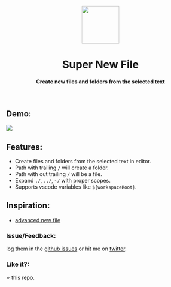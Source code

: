 <p align="center">
  <img src="https://user-images.githubusercontent.com/2767425/31159790-238192f2-a8e9-11e7-904e-435f56788356.png" height="100px"/>
  <h1 align="center">Super New File</h1>
  <h4 align="center">Create new files and folders from the selected text</h4>
  <br>
</p>

## Demo:

<img src="https://user-images.githubusercontent.com/2767425/31217080-63fa6e7c-a9d3-11e7-8f15-24f51ca4466c.gif"></img>

## Features:

* Create files and folders from the selected text in editor.
* Path with trailing `/` will create a folder.
* Path with out trailing `/` will be a file.
* Expand `./`, `../`, `~/` with proper scopes.
* Supports vscode variables like `${workspaceRoot}`.

## Inspiration:

* [advanced new file](https://marketplace.visualstudio.com/items?itemName=patbenatar.advanced-new-file)

### Issue/Feedback:

log them in the [github issues](https://github.com/cg-cnu/vscode-super-new-file/issues) or hit me on [twitter](https://twitter.com/CgCnu).

### Like it?:

:star: this repo.